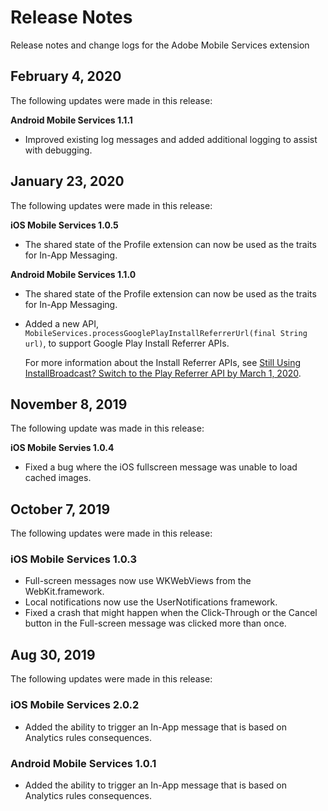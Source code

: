 # Release Notes

Release notes and change logs for the Adobe Mobile Services extension

## February 4, 2020

The following updates were made in this release:

**Android Mobile Services 1.1.1**

* Improved existing log messages and added additional logging to assist with debugging.

## January 23, 2020

The following updates were made in this release:

**iOS Mobile Services 1.0.5**

* The shared state of the Profile extension can now be used as the traits for In-App Messaging.

**Android Mobile Services 1.1.0**

* The shared state of the Profile extension can now be used as the traits for In-App Messaging.
* Added a new API, `MobileServices.processGooglePlayInstallReferrerUrl(final String url)`, to support Google Play Install Referrer APIs.

  For more information about the Install Referrer APIs, see [Still Using InstallBroadcast? Switch to the Play Referrer API by March 1, 2020](https://android-developers.googleblog.com/2019/11/still-using-installbroadcast-switch-to.html).

## November 8, 2019

The following update was made in this release:

**iOS Mobile Servies 1.0.4**

* Fixed a bug where the iOS fullscreen message was unable to load cached images.

## October 7, 2019

The following updates were made in this release:

### iOS Mobile Services 1.0.3

* Full-screen messages now use WKWebViews from the WebKit.framework.
* Local notifications now use the UserNotifications framework.
* Fixed a crash that might happen when the Click-Through or the Cancel button in the Full-screen message was clicked more than once.

## Aug 30, 2019

The following updates were made in this release:

### iOS Mobile Services 2.0.2

* Added the ability to trigger an In-App message that is based on Analytics rules consequences.

### Android Mobile Services 1.0.1

* Added the ability to trigger an In-App message that is based on Analytics rules consequences.


